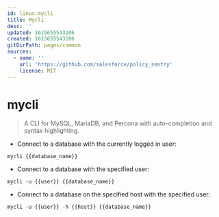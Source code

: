 ```yaml
---
id: linux.mycli
title: Mycli
desc: ''
updated: 1615655543106
created: 1615655543106
gitDirPath: pages/common
sources:
  - name: ''
    url: 'https://github.com/salesforce/policy_sentry'
    license: MIT
---
```

# mycli

> A CLI for MySQL, MariaDB, and Percona with auto-completion and syntax highlighting.

- Connect to a database with the currently logged in user:

`mycli {{database_name}}`

- Connect to a database with the specified user:

`mycli -u {{user}} {{database_name}}`

- Connect to a database on the specified host with the specified user:

`mycli -u {{user}} -h {{host}} {{database_name}}`

